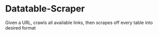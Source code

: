 # Datatable-Scraper
Given a URL, crawls all available links, then scrapes off every table into desired format

